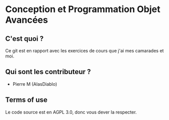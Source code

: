 # Conception et Programmation Objet Avancées

## C'est quoi ?

Ce git est en rapport avec les exercices de cours que j'ai mes camarades et moi.

## Qui sont les contributeur ?

+ Pierre M (AlasDiablo)

## Terms of use

Le code source est en AGPL 3.0, donc vous dever la respecter.
